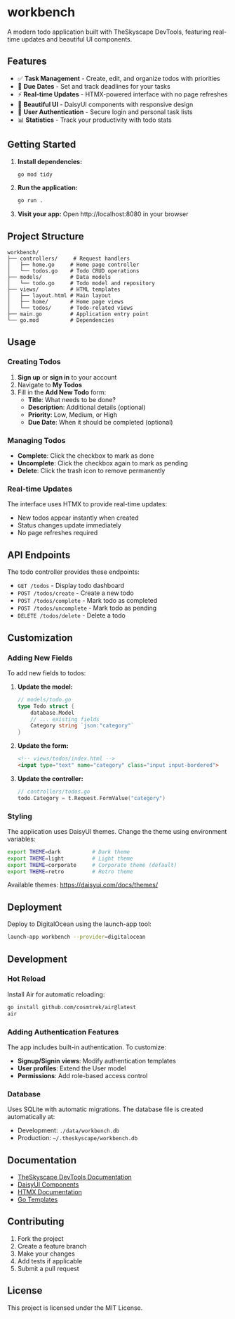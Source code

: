 # workbench

A modern todo application built with TheSkyscape DevTools, featuring real-time updates and beautiful UI components.

## Features

- ✅ **Task Management** - Create, edit, and organize todos with priorities
- 📅 **Due Dates** - Set and track deadlines for your tasks
- ⚡ **Real-time Updates** - HTMX-powered interface with no page refreshes
- 🎨 **Beautiful UI** - DaisyUI components with responsive design
- 🔐 **User Authentication** - Secure login and personal task lists
- 📊 **Statistics** - Track your productivity with todo stats

## Getting Started

1. **Install dependencies:**
   ```bash
   go mod tidy
   ```

2. **Run the application:**
   ```bash
   go run .
   ```

3. **Visit your app:**
   Open http://localhost:8080 in your browser

## Project Structure

```
workbench/
├── controllers/     # Request handlers
│   ├── home.go     # Home page controller
│   └── todos.go    # Todo CRUD operations
├── models/         # Data models
│   └── todo.go     # Todo model and repository
├── views/          # HTML templates
│   ├── layout.html # Main layout
│   ├── home/       # Home page views
│   └── todos/      # Todo-related views
├── main.go         # Application entry point
└── go.mod          # Dependencies
```

## Usage

### Creating Todos

1. **Sign up** or **sign in** to your account
2. Navigate to **My Todos**
3. Fill in the **Add New Todo** form:
   - **Title**: What needs to be done?
   - **Description**: Additional details (optional)
   - **Priority**: Low, Medium, or High
   - **Due Date**: When it should be completed (optional)

### Managing Todos

- **Complete**: Click the checkbox to mark as done
- **Uncomplete**: Click the checkbox again to mark as pending
- **Delete**: Click the trash icon to remove permanently

### Real-time Updates

The interface uses HTMX to provide real-time updates:
- New todos appear instantly when created
- Status changes update immediately
- No page refreshes required

## API Endpoints

The todo controller provides these endpoints:

- `GET /todos` - Display todo dashboard
- `POST /todos/create` - Create a new todo
- `POST /todos/complete` - Mark todo as completed
- `POST /todos/uncomplete` - Mark todo as pending
- `DELETE /todos/delete` - Delete a todo

## Customization

### Adding New Fields

To add new fields to todos:

1. **Update the model:**
   ```go
   // models/todo.go
   type Todo struct {
       database.Model
       // ... existing fields
       Category string `json:"category"`
   }
   ```

2. **Update the form:**
   ```html
   <!-- views/todos/index.html -->
   <input type="text" name="category" class="input input-bordered">
   ```

3. **Update the controller:**
   ```go
   // controllers/todos.go
   todo.Category = t.Request.FormValue("category")
   ```

### Styling

The application uses DaisyUI themes. Change the theme using environment variables:

```bash
export THEME=dark          # Dark theme
export THEME=light         # Light theme
export THEME=corporate     # Corporate theme (default)
export THEME=retro         # Retro theme
```

Available themes: https://daisyui.com/docs/themes/

## Deployment

Deploy to DigitalOcean using the launch-app tool:

```bash
launch-app workbench --provider=digitalocean
```

## Development

### Hot Reload

Install Air for automatic reloading:

```bash
go install github.com/cosmtrek/air@latest
air
```

### Adding Authentication Features

The app includes built-in authentication. To customize:

- **Signup/Signin views**: Modify authentication templates
- **User profiles**: Extend the User model
- **Permissions**: Add role-based access control

### Database

Uses SQLite with automatic migrations. The database file is created automatically at:
- Development: `./data/workbench.db`
- Production: `~/.theskyscape/workbench.db`

## Documentation

- [TheSkyscape DevTools Documentation](https://github.com/The-Skyscape/devtools)
- [DaisyUI Components](https://daisyui.com/components/)
- [HTMX Documentation](https://htmx.org/docs/)
- [Go Templates](https://pkg.go.dev/text/template)

## Contributing

1. Fork the project
2. Create a feature branch
3. Make your changes
4. Add tests if applicable
5. Submit a pull request

## License

This project is licensed under the MIT License.